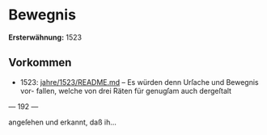 # Bewegnis

**Ersterwähnung:** 1523

## Vorkommen
- 1523: [jahre/1523/README.md](../jahre/1523/README.md) – Es würden denn Urſache und Bewegnis vor-
fallen, welche von drei Räten für genugſam auch dergeſtalt


— 192 —

angeſehen und erkannt, daß ih...
